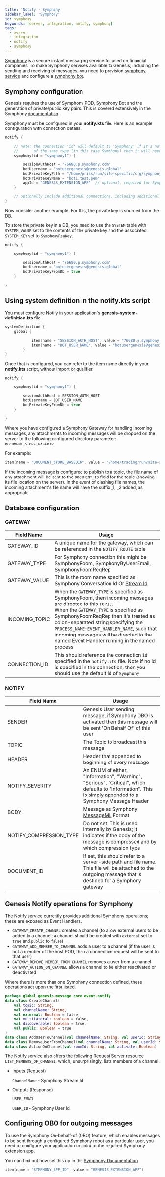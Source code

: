 ```yaml
---
title: 'Notify - Symphony'
sidebar_label: 'Symphony'
id: symphony
keywords: [server, integration, notify, symphony]
tags:
  - server
  - integration
  - notify
  - symphony
---
```


[Symphony](http://symphony.com) is a secure instant messaging service focused on financial companies. 
To make Symphony services available to Genesis, including the sending and receiving of messages, you need to provision [symphony service](https://symphony.com/participate) and configure a [symphony bot](https://docs.developers.symphony.com/developer-tools/developer-tools/bdk-2.0).

## Symphony configuration

Genesis requires the use of Symphony POD, Symphony Bot and the generation of private/public key pairs. This is covered extensively in the Symphony [documentation](https://docs.developers.symphony.com/building-bots-on-symphony/overview-of-rest-api/pod-api).  

Symphony must be configured in your **notify.kts** file. Here is an example configuration with connection details. 



```kotlin
notify {

    // note: the connection 'id' will default to 'Symphony' if it's not specified, however if you have multiple connections
    //       of the same type (in this case Symphony) then it will need to be specified. 
    symphony(id = "symphony1") {

        sessionAuthHost = "76680.p.symphony.com"
        botUsername = "botusergenesis@genesis.global"
        botPrivateKeyPath = "/home/priss/run/site-specific/cfg/symphony/rsa/"
        botPrivateKeyName = "bot1.test.pem"
        appId = "GENESIS_EXTENSION_APP"  // optional, required for Symphony OBO feature
    }
    
    // optionally include additional connections, including additional Symphony, Email or Microsoft Teams connections 
}

```

Now consider another example. For this, the private key is sourced from the DB. 

To store the private key in a DB, you need to use the `SYSTEM` table with `SYSTEM_VALUE` set to the contents of the private key and the associated `SYSTEM_KEY` set to `SymphonyRsaKey`.

```kotlin
notify {

    symphony(id = "symphony1") {

        sessionAuthHost = "76680.p.symphony.com"
        botUsername = "botusergenesis@genesis.global"
        botPrivateKeyFromDb = true
    }
    
}

```

## Using system definition in the notify.kts script
You must configure Notify in your application's **genesis-system-definition.kts** file.

```kotlin
systemDefinition {
    global {
        
            item(name = "SESSION_AUTH_HOST", value = "76680.p.symphony.com" )
            item(name = "BOT_USER_NAME", value = "botusergenesis@genesis.global" )         
        }
}
```

Once that is configured, you can refer to the item name directly in your **notify.kts** script, without import or qualifier.


```Kotlin
notify {

    symphony(id = "symphony1") {

        sessionAuthHost = SESSION_AUTH_HOST
        botUsername = BOT_USER_NAME
        botPrivateKeyFromDb = true
    }
    
}
```

Where you have configured a Symphony Gateway for handling incoming messages, any attachments to incoming messages will be dropped on the server to the following configured directory parameter: `DOCUMENT_STORE_BASEDIR`. 

For example:

```kotlin
item(name = "DOCUMENT_STORE_BASEDIR", value = "/home/trading/run/site-specific/incoming-docs")
```

If the incoming message is configured to publish to a topic, the file name of any attachment will be sent to the `DOCUMENT_ID` field for the topic (showing its file location on the server). In the event of clashing file names, the incoming attachment's file name will have the suffix _1, _2 added, as appropriate.

## Database configuration


### GATEWAY

| Field Name | Usage |
| --- | --- |
| GATEWAY_ID | A unique name for the gateway, which can be referenced in the `NOTIFY_ROUTE` table  |
| GATEWAY_TYPE | For Symphony connection this might be SymphonyRoom, SymphonyByUserEmail, SymphonyRoomReqRep|
| GATEWAY_VALUE | This is the room name specified as Symphony Conversation Id Or [Stream Id](https://docs.developers.symphony.com/building-bots-on-symphony/datafeed/overview-of-streams)|
| INCOMING_TOPIC | When the `GATEWAY_TYPE` is specified as SymphonyRoom, then incoming messages are directed to this `TOPIC`. <br />  When the `GATEWAY_TYPE` is specified as SymphonyRoomReqRep then it's treated as colon-separated string specifying the `PROCESS_NAME:EVENT_HANDLER_NAME`, such that incoming messages will be directed to the named Event Handler running in the named process |
| CONNECTION_ID | This should reference the connection `id` specified in the ```notify.kts``` file. Note if no id is specified in the connection, then you should use the default id of `Symphony`

### NOTIFY

| Field Name | Usage |
| --- | --- |
| SENDER | Genesis User sending message, if Symphony OBO is activated then this message will be sent 'On Behalf Of' of this user |
| TOPIC | The Topic to broadcast this message |
| HEADER | Header that appended to beginning of every message |
| NOTIFY_SEVERITY |  An ENUM of either, "Information", "Warning", "Serious", "Critical", which defaults to "Information". This is simply appended to a Symphony Message Header
| BODY | Message as Symphony [MessageML](https://docs.developers.symphony.com/building-bots-on-symphony/messages/overview-of-messageml/message-format-messageml) Format |
| NOTIFY_COMPRESSION_TYPE | Do not set. This is used internally by Genesis; it indicates if the body of the message is compressed and by which compression type |
| DOCUMENT_ID | If set, this should refer to a server-side path and file name. This file will be attached to the outgoing message that is destined for a Symphony gateway

## Genesis Notify operations for Symphony

The Notify service currently provides additional Symphony operations; these are exposed as Event Handlers.

* `GATEWAY_CREATE_CHANNEL` creates a channel (to allow external users to be added to a channel; a channel should be created with `external` set to `true` and `public` to `false`)
* `GATEWAY_ADD_MEMBER_TO_CHANNEL` adds a user to a channel (if the user is not a member of the host POD, then a connection request will be sent to that user)
* `GATEWAY_REMOVE_MEMBER_FROM_CHANNEL` removes a user from a channel
* `GATEWAY_ACTION_ON_CHANNEL` allows a channel to be either reactivated or deactivated

Where there is more than one Symphony connection defined, these operations act upon the first listed.

```kotlin
package global.genesis.message.core.event.notify
data class CreateChannel(
    val topic: String,
    val channelName: String,
    val external: Boolean = false,
    val multilateral: Boolean = false,
    val discoverable: Boolean = true,
    val public: Boolean = true
)
data class AddUserToChannel(val channelName: String, val userId: String)
data class RemoveUserFromChannel(val channelName: String, val userId: String)
data class ActionOnChannel(val roomId: String, val activate: Boolean)
```
The Notify service also offers the following Request Server resource `LIST_MEMBERS_OF_CHANNEL`, which, unsurprisingly, lists members of a channel.

* Inputs (Request)

    `ChannelName` - Symphony Stream Id

* Outputs (Response)

    `USER_EMAIL`

    `USER_ID`  - Symphony User Id

## Configuring OBO for outgoing messages 

To use the Symphony On-behalf-of (OBO) feature, which enables messages to be sent through a configured Symphony robot as a particular user, you need to configure your application to point to the required Symphony extension app. 

You can find out how set this up in the [Symphony Documentation](https://docs.developers.symphony.com/building-extension-applications-on-symphony/app-authentication/obo-authentication)

```kotlin
item(name = "SYMPHONY_APP_ID", value = "GENESIS_EXTENSION_APP")
```